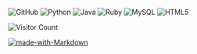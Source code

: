 ![GitHub](https://img.shields.io/badge/-GitHub-181717?style=flat-square&logo=github)
![Python](https://img.shields.io/badge/-Python-181717?style=flat-square&logo=Python)
![Java](https://img.shields.io/badge/-Java-181717?style=flat-square&logo=java)
![Ruby](https://img.shields.io/badge/-Ruby-181717?style=flat-square&logo=ruby)
![MySQL](https://img.shields.io/badge/-MySQL-181717?style=flat-square&logo=mysql)
![HTML5](https://img.shields.io/badge/-HTML-181717?style=flat-square&logo=html5)

<!--
[![trophy](https://github-profile-trophy.vercel.app/?username=mime-r&theme=onedark&row=2&column=3)](https://github.com/mime-r)
![mime-r's stats](https://github-readme-stats.vercel.app/api?username=mime-r&show_icons=true&theme=buefy&bg_color=45,d7e7a9,d3c0f9,f99a9c&title_color=3b1e6b&custom_title=🦆%20𝘮𝘪𝘮𝘦-𝘳'𝘴%20stats%20✨)

<img src="https://github-readme-stats.vercel.app/api/top-langs/?username=mime-r&theme=buefy&bg_color=45,d7e7a9,d3c0f9,f99a9c&title_color=3b1e6b" alt="mime-r" />


[![samiee StackOverflow](https://github-readme-stackoverflow.vercel.app/?userID=8851394)](https://stackoverflow.com/users/8851394/sam-iee)

<br />

![Jokes Card](https://readme-jokes.vercel.app/api)-->
<!-- ![lol](https://meme-api.herokuapp.com/gimme/url)-->


![Visitor Count](https://profile-counter.glitch.me/mime-r/count.svg)
<br />

[![made-with-Markdown](https://img.shields.io/badge/Made%20with-Markdown-1f425f.svg)](http://commonmark.org)

